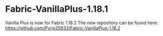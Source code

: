 # Fabric-VanillaPlus-1.18.1

Vanilla Plus is now for Fabric 1.18.2
The new repository can be found here: https://github.com/Pyrix25633/Fabric-VanillaPlus-1.18.2
